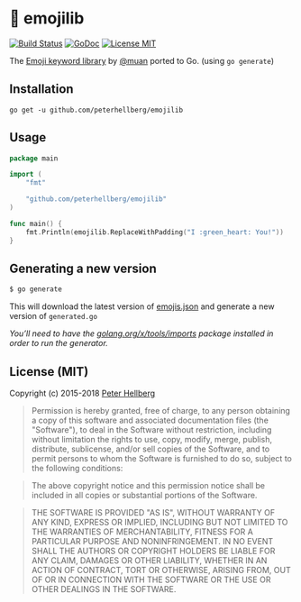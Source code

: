 # :book: emojilib

[![Build Status](https://travis-ci.org/peterhellberg/emojilib.svg?branch=master)](https://travis-ci.org/peterhellberg/emojilib)
[![GoDoc](https://img.shields.io/badge/godoc-reference-blue.svg?style=flat)](https://godoc.org/github.com/peterhellberg/emojilib)
[![License MIT](https://img.shields.io/badge/license-MIT-lightgrey.svg?style=flat)](https://github.com/peterhellberg/emojilib#license-mit)

The [Emoji keyword library](https://github.com/muan/emojilib) by [@muan](https://github.com/muan/) ported to Go. (using `go generate`)

## Installation

    go get -u github.com/peterhellberg/emojilib

## Usage

```go
package main

import (
	"fmt"

	"github.com/peterhellberg/emojilib"
)

func main() {
	fmt.Println(emojilib.ReplaceWithPadding("I :green_heart: You!"))
}
```

## Generating a new version

```bash
$ go generate
```

This will download the latest version of [emojis.json](https://raw.githubusercontent.com/muan/emojilib/master/emojis.json)
and generate a new version of `generated.go`

_You’ll need to have the [golang.org/x/tools/imports](https://golang.org/x/tools/imports) package installed in order to run the generator._

## License (MIT)

Copyright (c) 2015-2018 [Peter Hellberg](http://c7.se/)

> Permission is hereby granted, free of charge, to any person obtaining
> a copy of this software and associated documentation files (the
> "Software"), to deal in the Software without restriction, including
> without limitation the rights to use, copy, modify, merge, publish,
> distribute, sublicense, and/or sell copies of the Software, and to
> permit persons to whom the Software is furnished to do so, subject to
> the following conditions:

> The above copyright notice and this permission notice shall be
> included in all copies or substantial portions of the Software.

> THE SOFTWARE IS PROVIDED "AS IS", WITHOUT WARRANTY OF ANY KIND,
> EXPRESS OR IMPLIED, INCLUDING BUT NOT LIMITED TO THE WARRANTIES OF
> MERCHANTABILITY, FITNESS FOR A PARTICULAR PURPOSE AND
> NONINFRINGEMENT. IN NO EVENT SHALL THE AUTHORS OR COPYRIGHT HOLDERS BE
> LIABLE FOR ANY CLAIM, DAMAGES OR OTHER LIABILITY, WHETHER IN AN ACTION
> OF CONTRACT, TORT OR OTHERWISE, ARISING FROM, OUT OF OR IN CONNECTION
> WITH THE SOFTWARE OR THE USE OR OTHER DEALINGS IN THE SOFTWARE.
